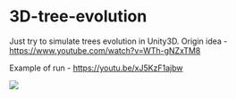 # 3D-tree-evolution
Just try to simulate trees evolution in Unity3D. Origin idea - https://www.youtube.com/watch?v=WTh-gNZxTM8

Example of run - https://youtu.be/xJ5KzF1ajbw

![](tree_evol_example.gif)
